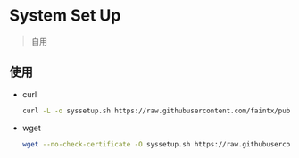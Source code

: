 # System Set Up

> 自用

## 使用

* curl

  ```bash
  curl -L -o syssetup.sh https://raw.githubusercontent.com/faintx/public/main/syssetup.sh && source syssetup.sh
  ```

* wget

  ```sh
  wget --no-check-certificate -O syssetup.sh https://raw.githubusercontent.com/faintx/public/main/syssetup.sh && source syssetup.sh
  ```
